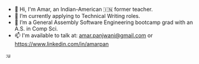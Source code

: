 - 👋 Hi, I'm Amar, an Indian-American 🇮🇳 former teacher. 
- 🌱 I’m currently applying to Technical Writing roles.
- 🔭 I’m a General Assembly Software Engineering bootcamp grad with an A.S. in Comp Sci.
- 📫 I'm available to talk at: amar.panjwani@gmail.com or https://www.linkedin.com/in/amarpan
<!-- 👯 I’m looking to collaborate on ... -->
<!-- 🤔 I’m looking for help with ...

💬 Ask me about ... -->
:u
<!-- - 😄 Pronouns: ...
- ⚡ Fun fact: ... -->

<!--
**amarpan/amarpan** is a ✨ _special_ ✨ repository because its `README.md` (this file) appears on your GitHub profile.

Here are some ideas to get you started:

- 
-->
